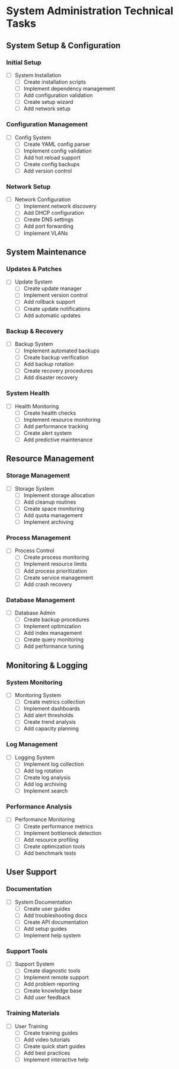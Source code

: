 # System Administration Technical Tasks

## System Setup & Configuration

### Initial Setup
- [ ] System Installation
  - [ ] Create installation scripts
  - [ ] Implement dependency management
  - [ ] Add configuration validation
  - [ ] Create setup wizard
  - [ ] Add network setup

### Configuration Management
- [ ] Config System
  - [ ] Create YAML config parser
  - [ ] Implement config validation
  - [ ] Add hot reload support
  - [ ] Create config backups
  - [ ] Add version control

### Network Setup
- [ ] Network Configuration
  - [ ] Implement network discovery
  - [ ] Add DHCP configuration
  - [ ] Create DNS settings
  - [ ] Add port forwarding
  - [ ] Implement VLANs

## System Maintenance

### Updates & Patches
- [ ] Update System
  - [ ] Create update manager
  - [ ] Implement version control
  - [ ] Add rollback support
  - [ ] Create update notifications
  - [ ] Add automatic updates

### Backup & Recovery
- [ ] Backup System
  - [ ] Implement automated backups
  - [ ] Create backup verification
  - [ ] Add backup rotation
  - [ ] Create recovery procedures
  - [ ] Add disaster recovery

### System Health
- [ ] Health Monitoring
  - [ ] Create health checks
  - [ ] Implement resource monitoring
  - [ ] Add performance tracking
  - [ ] Create alert system
  - [ ] Add predictive maintenance

## Resource Management

### Storage Management
- [ ] Storage System
  - [ ] Implement storage allocation
  - [ ] Add cleanup routines
  - [ ] Create space monitoring
  - [ ] Add quota management
  - [ ] Implement archiving

### Process Management
- [ ] Process Control
  - [ ] Create process monitoring
  - [ ] Implement resource limits
  - [ ] Add process prioritization
  - [ ] Create service management
  - [ ] Add crash recovery

### Database Management
- [ ] Database Admin
  - [ ] Create backup procedures
  - [ ] Implement optimization
  - [ ] Add index management
  - [ ] Create query monitoring
  - [ ] Add performance tuning

## Monitoring & Logging

### System Monitoring
- [ ] Monitoring System
  - [ ] Create metrics collection
  - [ ] Implement dashboards
  - [ ] Add alert thresholds
  - [ ] Create trend analysis
  - [ ] Add capacity planning

### Log Management
- [ ] Logging System
  - [ ] Implement log collection
  - [ ] Add log rotation
  - [ ] Create log analysis
  - [ ] Add log archiving
  - [ ] Implement search

### Performance Analysis
- [ ] Performance Monitoring
  - [ ] Create performance metrics
  - [ ] Implement bottleneck detection
  - [ ] Add resource profiling
  - [ ] Create optimization tools
  - [ ] Add benchmark tests

## User Support

### Documentation
- [ ] System Documentation
  - [ ] Create user guides
  - [ ] Add troubleshooting docs
  - [ ] Create API documentation
  - [ ] Add setup guides
  - [ ] Implement help system

### Support Tools
- [ ] Support System
  - [ ] Create diagnostic tools
  - [ ] Implement remote support
  - [ ] Add problem reporting
  - [ ] Create knowledge base
  - [ ] Add user feedback

### Training Materials
- [ ] User Training
  - [ ] Create training guides
  - [ ] Add video tutorials
  - [ ] Create quick start guides
  - [ ] Add best practices
  - [ ] Implement interactive help